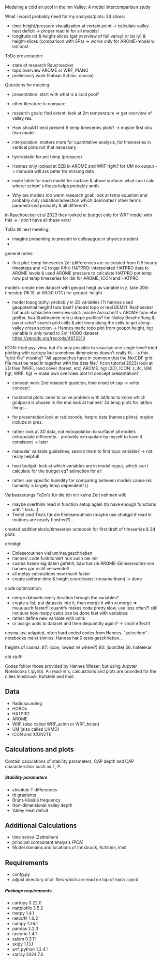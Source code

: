 Modeling a cold air pool in the Inn Valley: A
model intercomparison study

What i would probably need for my analysis/plots:
2d slices: 
- time-height/pressure visualization at certain point -> calculate valley-heat deficit -> proper read in for all models!
- longitude (x) & height-slices (get overview of full valley) or lat (y) & height-slices (comparison with SPs)
=> works only for AROME-model w lat/lons!

ToDo presentation:
- state of research Rauchoecker
- topo overview AROME or WRF, PIANO
- preliminary work (Fabian Schöni, cosma)

Questions for meeting: 
- presentation: start with what is a cold pool?
- other literature to compare 
- research goals: find extent: look at 2m temperature => get overview of valley res.

- How should I best present 6 temp timeseries plots? -> maybe first obs than model
- interpolation: matters more for quantitative analysis, for timerseries in vertical plots not that necessary
- hydrostatic for pot temp (pressure) 
- Hannes only looked at SEB in AROME and WRF right? for UM no output -> manuela will ask peter for missing data
- make table for each model for surface & above surface: what can i calc where: schöni's thesis helps probably smth
- Why are models too warm research goal: look at temp equation and probably only radiation/advection which dominates? other terms parametrised probably & all different?...

in Rauchoecker et al 2023 they looked at budget only for WRF model with this -> i don't have all these vars!


ToDo till next meeting:
- imagine presenting to present to colleaugue or physics student
- 

general notes:
- first plot: temp timeseries 2d: (differences are calculated from 0.5 hourly timesteps and *2 to get K/hr)
	HATPRO: interpolated HATPRO data to AROME levels & used AROME pressure to calculate HATPRO pot temp
	now pot temp timeseries for ibk for AROME, ICON and HATPRO

models: create new dataset with geopot heigt as variable in z, take 20th timestep (16.10. at 06:30 UTC) for geopot. height
	


- model topography: probably in 2D variables (?) hannes used geopotential height! how best? (model topo or real DEM?): Rachoecker hat auch schiachen overview-plot: mache Ausschnitt v AROME topo etw größer, hau Stadtnamen rein u slope profiles? Inn-Valley Beschriftung & passt scho?
search grid cells & plot temp along the cells to get along-valley cross section -> Hannes made topo plot from geopot height, hgt variable is only tuned to 2m!
HOBO dataset: https://zenodo.org/records/4672313

ICON: tried psy-view, but it's only possible to visualize one single level!
tried plotting with cartopy but somehow dimensions doesn't really fit... is this "grid-file" missing?
"All approaches have in common that the NetCDF
grid file must be read in together with the data file." (Icon tutorial 2023)
look at 2D files (WRF), land cover (forest, etc)
AROME: hgt (2D), ICON: z_ifc, UM: hgt, WRF: hgt
-> make own overview plot till concept presentation?


- concept work 2nd research question, time onset of cap -> write concept!
- horizontal plots: need to solve problem with lat/lons to know which gridpoint is chosen in the end 
look at hannes' 2d temp plots for lat/lon things...
- for presentation look at radiosonde, hatpro data (hannes plots), maybe include in pres.

- rather look at 3D data, not extrapolation to surface! all models extrapolate differently... probably extrapolate by myself to have it consistent -> later
- manuela' variable guidelines, search them to find topo variable? -> not really helpful!
- heat budget: look at which variables are in model ouput, which can i calculate for the budget eq? advection for all
- rather use specific humidity for comparing between models cause rel. humidity is largely temp dependent! ()


Verbesserungs ToDo's für die ich mir keine Zeit nehmen will:
- maybe overthink read in function setup again (to have enough functions with 1 task...)
- Tests! zmd Tests für die Einleseroutinen (maybe use chatgpt if read in routines are nearly finished?)...

created additionalcalc/timeseries notebook for first draft of timeseries & 2d plots

erledigt:
- Einleseroutinen viel um/neugeschrieben
- hannes' code funktioniert nun auch bei mir
- cosma haben eig daten gefehlt, bzw hat sie AROME-Einleseroutine von hannes gar nicht verwendet!
- all metpy calculations now much faster
- create uniform time & height coordinates! (rename them) -> done

code optimization: 
- merge datasets every iteration through the variables?
- create a list, put datasets into it, then merge it with xr.merge => muuuuuch faster!!! 
quantify makes code pretty slow, use less often?!
still not sure how metpy calcs can be done fast with variables:
- rather define new variable with units
- or assign units to dataset and then dequantify again? -> small effect!)

cosma just adapted, often hard coded codes from Hannes. "zeitreihen"-notebooks meist sinnlos. Hannes hat 0 tests geschrieben...

heights of cosma: 
87: (icon, lowest lvl where?)
80: (icon2te)
56: hafelekar


old stuff:

Codes follow those provided by Hannes Wieser, but using Jupyter Notebooks (.ipynb).
All read-in's, calculations and plots are provided for the cities Innsbruck, Kufstein and Imst.

## Data

* Radiosounding
* HOBOs
* HATPRO
* AROME
* WRF (also called WRF_acinn or WRF_helen)
* UM (also called UKMO)
* ICON and ICON2TE


## Calculations and plots

Contain calculations of stability parameters, CAP depth and CAP characteristics such as T, P.

##### Stability parameters

* absolute T differences
* th gradients
* Brunt-Väisälä frequency
* Non-dimensional Valley depth
* Valley Heat deficit


## Additional Calculations

* time series (Zeitreihen)
* principal component analysis (PCA)
* Model domains and locations of Innsbruck, Kufstein, Imst


## Requirements

* confg.py
* adjust directory of all files which are read on top of each .ipynb.

##### Package requirements

* cartopy 0.22.0
* matplotlib 3.5.2
* metpy 1.4.1
* netcdf4 1.6.2
* numpy 1.26.1
* pandas 2.2.3
* rasterio 1.4.1
* salem 0.3.11
* skipy 1.13.1
* wrf_python 1.3.4.1
* xarray 2024.7.0



